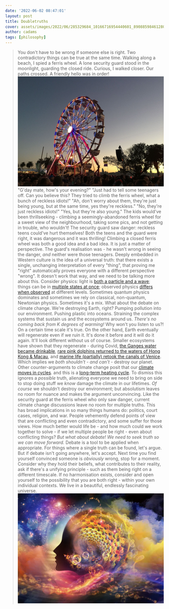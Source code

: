 ```yaml
---
date: '2022-06-02 08:47:01'
layout: post
title: Doubletruths
cover: assets/images/2022/06/285329684_10166716954440601_8908859846128079495_n.jpeg
author: cadams
tags: [philosophy]
---
```

> You don't have to be wrong if someone else is right. Two contradictory things can be true at the same time.
Walking along a beach, I spied a ferris wheel. A lone security guard stood in the moonlight, guarding the closed ride. Curious, I walked closer. Our paths crossed. A friendly hello was in order!
![](/assets/images/2022/06/IMG_3163.JPG)
> "G'day mate, how's your evening?"
> "Just had to tell some teenagers off. Can you believe this? They tried to climb the ferris wheel, what a bunch of reckless idiots!"
> "Ah, don't worry about them, they're just being young, but at the same time, yes they're reckless."
> "No, they're just reckless idiots!"
> "Yes, but they're also young."
The kids would've been thrillseeking - climbing a seemingly-abandoned ferris wheel for a sweet view of the neighbourhood, taking some pics, and not getting in trouble, who wouldn't!
The security guard saw danger: reckless teens could've hurt themselves!
Both the teens and the guard were right, it was dangerous and it was thrilling! Climbing a closed ferris wheel was both a good idea and a bad idea. It is just a matter of perspective. The guard's realisation was - he wasn't wrong in seeing the danger, _and_ neither were those teenagers.
Deeply embedded in Western culture is the idea of a universal truth: that there exists a single, unchanging interpretation of every "thing", that proving me "right" automatically proves everyone with a different perspective "wrong".
It doesn't work that way, and we need to be talking more about this.
Consider physics: light is [both a particle and a wave](https://en.wikipedia.org/wiki/Wave%E2%80%93particle_duality); things can be in [multiple states at once](https://jqi.umd.edu/glossary/quantum-superposition); observed physics [differs when observed](https://phys.org/news/2019-11-quantum-physics-reality-doesnt.html) at different levels. Sometimes quantum physics dominates and sometimes we rely on classical, non-quantum, Newtonian physics. Sometimes it's a mix.
What about the debate on climate change. We're destroying Earth, right? Pumping pollution into our environment. Pushing plastic into oceans. Straining the complex systems that sustain us and the ecosystems around us. _There's no coming back from K degrees of warming!_ Why won't you listen to us?!
On a certain time scale it's true. On the other hand, Earth eventually will regenerate even if we ruin it. It's done it before and it will do it again. It'll look different without us of course. Smaller ecosystems have shown that they regenerate - during Covid, [the Ganges water became drinkable](https://www.newindianexpress.com/nation/2020/may/08/lockdown-effect-ganga-water-fit-for-drinking-after-decades-say-experts-2140622.html), [rare pink dolphins returned to the waters of Hong Kong & Macau](https://www.voanews.com/a/east-asia-pacific_hong-kongs-pink-dolphins-enjoy-comeback-pandemic-slows-marine-traffic/6197222.html), and [marine life (partially) retook the canals of Venice](https://time.com/5824807/jellyfish-in-venice/). Which implies we _both shouldn't - and can't_ \- destroy our planet.
Other counter-arguments to climate change posit that our [climate moves in cycles](https://www.fs.usda.gov/ccrc/education/climate-primer/natural-climate-cycles#:~:text=Cyclical%20variations%20in%20the%20Earth's,mechanisms%20and%20cycles%20operating%20together.). and this is a [long-term heating cycle](https://www.fs.usda.gov/ccrc/education/climate-primer/natural-climate-cycles). To dismiss this ignores a _possible_ truth, alienating everyone we need to bring on side to stop doing stuff we _know_ damage the climate in our lifetimes.
_Of course_ we shouldn’t destroy our environment; but absolutism leaves no room for nuance and makes the argument unconvincing. Like the security guard at the ferris wheel who only saw danger, current climate change discussions leave no room for multiple truths.
This has broad implications in so many things humans do: politics, court cases, religion, and war. People vehemently defend points of view that are conflicting and even contradictory, and some suffer for those views. How much better would life be - and how much could we work together to solve - if we let multiple people be right - even about conflicting things?
_But what about debate! We need to seek truth so we can move forward._
Debate is a tool to be applied when appropriate. For things where a single truth can be found, let's argue. But if debate isn't going anywhere, let's accept.
Next time you find yourself convinced someone is _obviously_ wrong, stop for a moment. Consider why they hold their beliefs, what contributes to their reality, ask if there's a unifying principle - such as them being right on a different timescale.
If no harmonisation exists, consider and open yourself to the possibility that you are both right - within your own individual contexts.
We live in a beautiful, endlessly fascinating universe.
![](/assets/images/2022/06/dEbFeK75AEXnEvPw5yvLwi-1024-80.jpg.webp)
